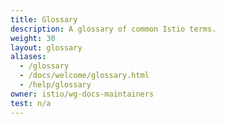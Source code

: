 ```yaml
---
title: Glossary
description: A glossary of common Istio terms.
weight: 30
layout: glossary
aliases:
  - /glossary
  - /docs/welcome/glossary.html
  - /help/glossary
owner: istio/wg-docs-maintainers
test: n/a
---
```

